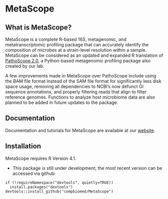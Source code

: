 # MetaScope 

## What is MetaScope?

MetaScope is a complete R-based 16S, metagenomic, and metatranscriptomic profiling package that can accurately identify the composition of microbes at a strain-level resolution within a sample. MetaScope can be considered as an updated and expanded R translation of [PathoScope 2.0](https://microbiomejournal.biomedcentral.com/articles/10.1186/2049-2618-2-33), a Python-based metagenomic profiling package also created by our lab. 

A few improvements made in MetaScope over PathoScope include using the BAM file format instead of the SAM file format for significantly less disk space usage, removing all dependencies to NCBI’s now defunct GI sequence annotations, and properly filtering reads that align to filter reference genomes. Functions to analyze host microbiome data are also planned to be added in future updates to the package.

## Documentation
Documentation and tutorials for MetaScope are available at our [website](https://compbiomed.github.io/metascope-docs/).

## Installation

MetaScope requires R Version 4.1.

* This package is still under development; the most recent version can be accessed via github:

```
if (!requireNamespace("devtools", quietly=TRUE))
  install.packages("devtools")
devtools::install_github("compbiomed/MetaScope")
```
